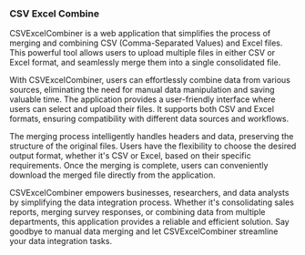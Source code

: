 ### CSV Excel Combine

CSVExcelCombiner is a web application that simplifies the process of merging and combining CSV (Comma-Separated Values) and Excel files. This powerful tool allows users to upload multiple files in either CSV or Excel format, and seamlessly merge them into a single consolidated file.

With CSVExcelCombiner, users can effortlessly combine data from various sources, eliminating the need for manual data manipulation and saving valuable time. The application provides a user-friendly interface where users can select and upload their files. It supports both CSV and Excel formats, ensuring compatibility with different data sources and workflows.

The merging process intelligently handles headers and data, preserving the structure of the original files. Users have the flexibility to choose the desired output format, whether it's CSV or Excel, based on their specific requirements. Once the merging is complete, users can conveniently download the merged file directly from the application.

CSVExcelCombiner empowers businesses, researchers, and data analysts by simplifying the data integration process. Whether it's consolidating sales reports, merging survey responses, or combining data from multiple departments, this application provides a reliable and efficient solution. Say goodbye to manual data merging and let CSVExcelCombiner streamline your data integration tasks.
